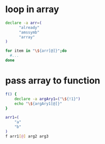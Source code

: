 # loop in array

```bash
declare -a arr=(
      "already"
      "amssymb"
      "array"
)

for item in "\${arr[@]}";do
  #...
done
```

# pass array to function
```bash
f() {
    declare -a argAry1=("\${!1}")
    echo "\${argAry1[@]}"
}

arr1=(
    "a"
    "b"
)
f arr1[@] arg2 arg3
```
